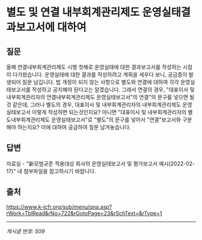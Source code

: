 # 별도 및 연결 내부회계관리제도 운영실태결과보고서에 대하여

## 질문
올해 연결내부회계관리제도 시행 첫해로 운영실태에 대한 결과보고서를 작성하는 시점이 다가왔습니다.
운영실태에 대한 결과를 작성하려고 계획을 세우다 보니, 궁금증이 발생되어 질문 남깁니다.
법 개정이 되지 않는 사항으로 별도와 연결에 대하여 각각 운영실태보고서를 작성하고 공지해야 된다고는 알겠습니다.
그래서 연결의 경우, "대표이사 및 내부회계관리자의 연결내부회계관리제도 운영실태보고서"의 연결"의 문구를 넣으면 될 것 같은데,
그러나 별도의 경우, 대표이사 및 내부회계관리자의 내부회계관리제도 운영실태보고서 이렇게 작성하면 되는것인지요?
아니면 "대표이사 및 내부회계관리자의 별도내부회계관리제도 운영실태보고서"로 "별도"의 문구를 넣어서 "연결"보고서와 구분해야 하는지요?
이에 대하여 궁금하여 질문 남겨놓습니다.

## 답변
자료실 - "新모범규준 적용대상 회사의 운영실태보고서 및 평가보고서 예시(2022-02-17)" 내 첨부파일을 참고하시기 바랍니다.

## 출처
https://www.k-icfr.org/sub/menu/qna.asp?rWork=TblRead&rNo=722&rGotoPage=23&rSchText=&rType=1

---
*게시글 번호: 509*

